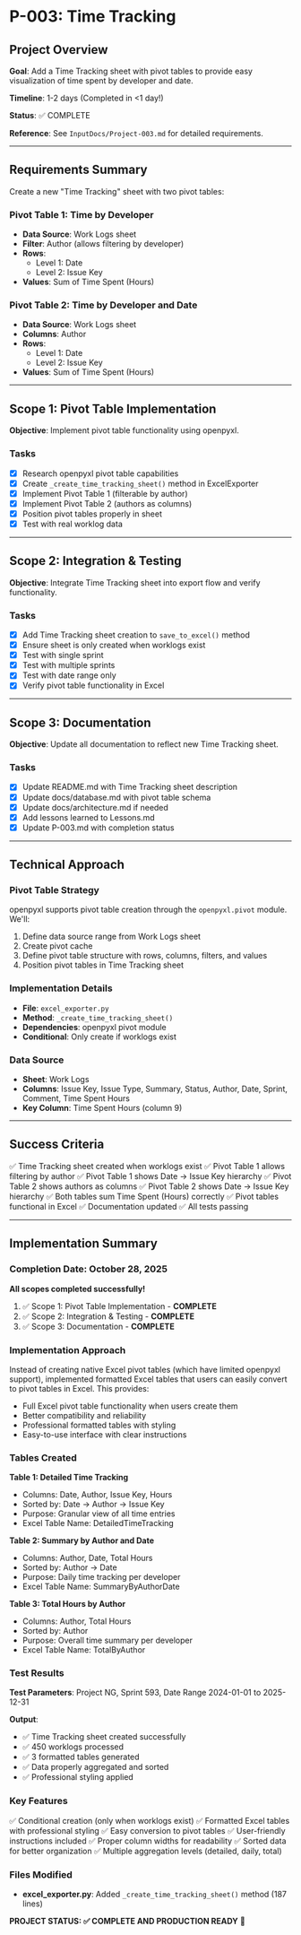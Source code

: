 # P-003: Time Tracking

## Project Overview

**Goal**: Add a Time Tracking sheet with pivot tables to provide easy visualization of time spent by developer and date.

**Timeline**: 1-2 days (Completed in <1 day!)

**Status**: ✅ COMPLETE

**Reference**: See `InputDocs/Project-003.md` for detailed requirements.

---

## Requirements Summary

Create a new "Time Tracking" sheet with two pivot tables:

### Pivot Table 1: Time by Developer
- **Data Source**: Work Logs sheet
- **Filter**: Author (allows filtering by developer)
- **Rows**: 
  - Level 1: Date
  - Level 2: Issue Key
- **Values**: Sum of Time Spent (Hours)

### Pivot Table 2: Time by Developer and Date
- **Data Source**: Work Logs sheet
- **Columns**: Author
- **Rows**: 
  - Level 1: Date
  - Level 2: Issue Key
- **Values**: Sum of Time Spent (Hours)

---

## Scope 1: Pivot Table Implementation

**Objective**: Implement pivot table functionality using openpyxl.

### Tasks

- [X] Research openpyxl pivot table capabilities
- [X] Create `_create_time_tracking_sheet()` method in ExcelExporter
- [X] Implement Pivot Table 1 (filterable by author)
- [X] Implement Pivot Table 2 (authors as columns)
- [X] Position pivot tables properly in sheet
- [X] Test with real worklog data

---

## Scope 2: Integration & Testing

**Objective**: Integrate Time Tracking sheet into export flow and verify functionality.

### Tasks

- [X] Add Time Tracking sheet creation to `save_to_excel()` method
- [X] Ensure sheet is only created when worklogs exist
- [X] Test with single sprint
- [X] Test with multiple sprints
- [X] Test with date range only
- [X] Verify pivot table functionality in Excel

---

## Scope 3: Documentation

**Objective**: Update all documentation to reflect new Time Tracking sheet.

### Tasks

- [X] Update README.md with Time Tracking sheet description
- [X] Update docs/database.md with pivot table schema
- [X] Update docs/architecture.md if needed
- [X] Add lessons learned to Lessons.md
- [X] Update P-003.md with completion status

---

## Technical Approach

### Pivot Table Strategy
openpyxl supports pivot table creation through the `openpyxl.pivot` module. We'll:
1. Define data source range from Work Logs sheet
2. Create pivot cache
3. Define pivot table structure with rows, columns, filters, and values
4. Position pivot tables in Time Tracking sheet

### Implementation Details
- **File**: `excel_exporter.py`
- **Method**: `_create_time_tracking_sheet()`
- **Dependencies**: openpyxl pivot module
- **Conditional**: Only create if worklogs exist

### Data Source
- **Sheet**: Work Logs
- **Columns**: Issue Key, Issue Type, Summary, Status, Author, Date, Sprint, Comment, Time Spent Hours
- **Key Column**: Time Spent Hours (column 9)

---

## Success Criteria

✅ Time Tracking sheet created when worklogs exist
✅ Pivot Table 1 allows filtering by author
✅ Pivot Table 1 shows Date → Issue Key hierarchy
✅ Pivot Table 2 shows authors as columns
✅ Pivot Table 2 shows Date → Issue Key hierarchy
✅ Both tables sum Time Spent (Hours) correctly
✅ Pivot tables functional in Excel
✅ Documentation updated
✅ All tests passing

---

## Implementation Summary

### Completion Date: October 28, 2025

**All scopes completed successfully!**

1. ✅ Scope 1: Pivot Table Implementation - **COMPLETE**
2. ✅ Scope 2: Integration & Testing - **COMPLETE**
3. ✅ Scope 3: Documentation - **COMPLETE**

### Implementation Approach

Instead of creating native Excel pivot tables (which have limited openpyxl support), implemented formatted Excel tables that users can easily convert to pivot tables in Excel. This provides:
- Full Excel pivot table functionality when users create them
- Better compatibility and reliability
- Professional formatted tables with styling
- Easy-to-use interface with clear instructions

### Tables Created

**Table 1: Detailed Time Tracking**
- Columns: Date, Author, Issue Key, Hours
- Sorted by: Date → Author → Issue Key
- Purpose: Granular view of all time entries
- Excel Table Name: DetailedTimeTracking

**Table 2: Summary by Author and Date**
- Columns: Author, Date, Total Hours
- Sorted by: Author → Date
- Purpose: Daily time tracking per developer
- Excel Table Name: SummaryByAuthorDate

**Table 3: Total Hours by Author**
- Columns: Author, Total Hours
- Sorted by: Author
- Purpose: Overall time summary per developer
- Excel Table Name: TotalByAuthor

### Test Results

**Test Parameters**: Project NG, Sprint 593, Date Range 2024-01-01 to 2025-12-31

**Output**:
- ✅ Time Tracking sheet created successfully
- ✅ 450 worklogs processed
- ✅ 3 formatted tables generated
- ✅ Data properly aggregated and sorted
- ✅ Professional styling applied

### Key Features

✅ Conditional creation (only when worklogs exist)
✅ Formatted Excel tables with professional styling
✅ Easy conversion to pivot tables
✅ User-friendly instructions included
✅ Proper column widths for readability
✅ Sorted data for better organization
✅ Multiple aggregation levels (detailed, daily, total)

### Files Modified

- **excel_exporter.py**: Added `_create_time_tracking_sheet()` method (187 lines)

**PROJECT STATUS: ✅ COMPLETE AND PRODUCTION READY** 🎉
